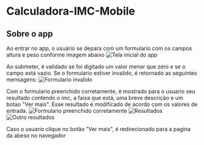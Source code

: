 # Calculadora-IMC-Mobile

## Sobre o app
Ao entrar no app, o usuário se depara com um formulario com os campos altura e peso conforme imagem abaixo
![Tela inicial do app](https://github.com/jacyirice/Calculadora-IMC-Mobile/blob/develop/prints_imc_1.png?raw=true)

Ao submeter, é validado se foi digitado um valor menor que zero e se o campo está vazio. Se o formulario
estiver invalido, é retornado as seguintes mensagens:
![Formulario invalido](https://github.com/jacyirice/Calculadora-IMC-Mobile/blob/develop/prints_imc_2.png?raw=true)

Com o formulario preenchido corretamente, é mostrado para o usuario seu resultado contendo o imc, 
a faixa que está, uma breve descrição e um botao "Ver mais". Esse resultado é modificado de acordo com os 
valores de entrada.
![Formulario preenchido corretamente](https://github.com/jacyirice/Calculadora-IMC-Mobile/blob/develop/prints_imc_3.png?raw=true)
![Resultados](https://github.com/jacyirice/Calculadora-IMC-Mobile/blob/develop/prints_imc_4.png?raw=true)
![Outro resultados](https://github.com/jacyirice/Calculadora-IMC-Mobile/blob/develop/prints_imc_5.png?raw=true)

Caso o usuario clique no botão "Ver mais", é redirecionado para a pagina da abeso no navegador
